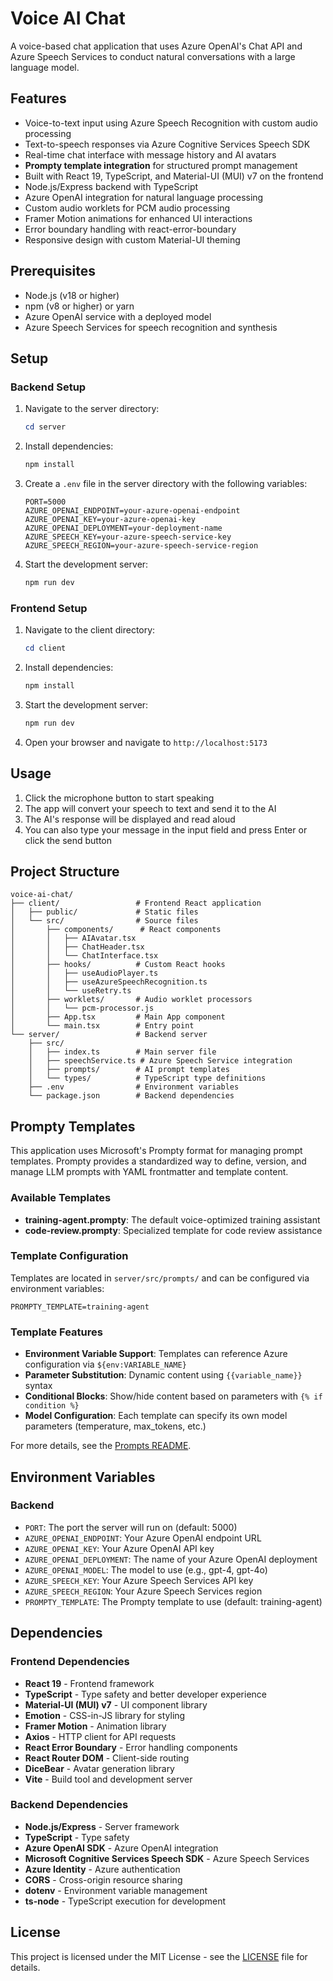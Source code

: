 # Voice AI Chat

A voice-based chat application that uses Azure OpenAI's Chat API and Azure Speech Services to conduct natural conversations with a large language model.

## Features

- Voice-to-text input using Azure Speech Recognition with custom audio processing
- Text-to-speech responses via Azure Cognitive Services Speech SDK
- Real-time chat interface with message history and AI avatars
- **Prompty template integration** for structured prompt management
- Built with React 19, TypeScript, and Material-UI (MUI) v7 on the frontend
- Node.js/Express backend with TypeScript
- Azure OpenAI integration for natural language processing
- Custom audio worklets for PCM audio processing
- Framer Motion animations for enhanced UI interactions
- Error boundary handling with react-error-boundary
- Responsive design with custom Material-UI theming

## Prerequisites

- Node.js (v18 or higher)
- npm (v8 or higher) or yarn
- Azure OpenAI service with a deployed model
- Azure Speech Services for speech recognition and synthesis

## Setup

### Backend Setup

1. Navigate to the server directory:
   ```powershell
   cd server
   ```

2. Install dependencies:
   ```powershell
   npm install
   ```

3. Create a `.env` file in the server directory with the following variables:
   ```env
   PORT=5000
   AZURE_OPENAI_ENDPOINT=your-azure-openai-endpoint
   AZURE_OPENAI_KEY=your-azure-openai-key
   AZURE_OPENAI_DEPLOYMENT=your-deployment-name
   AZURE_SPEECH_KEY=your-azure-speech-service-key
   AZURE_SPEECH_REGION=your-azure-speech-service-region
   ```

4. Start the development server:
   ```powershell
   npm run dev
   ```

### Frontend Setup

1. Navigate to the client directory:
   ```powershell
   cd client
   ```

2. Install dependencies:
   ```powershell
   npm install
   ```

3. Start the development server:
   ```powershell
   npm run dev
   ```

4. Open your browser and navigate to `http://localhost:5173`

## Usage

1. Click the microphone button to start speaking
2. The app will convert your speech to text and send it to the AI
3. The AI's response will be displayed and read aloud
4. You can also type your message in the input field and press Enter or click the send button

## Project Structure

```
voice-ai-chat/
├── client/                 # Frontend React application
│   ├── public/             # Static files
│   └── src/                # Source files
│       ├── components/      # React components
│       │   ├── AIAvatar.tsx
│       │   ├── ChatHeader.tsx
│       │   └── ChatInterface.tsx
│       ├── hooks/          # Custom React hooks
│       │   ├── useAudioPlayer.ts
│       │   ├── useAzureSpeechRecognition.ts
│       │   └── useRetry.ts
│       ├── worklets/       # Audio worklet processors
│       │   └── pcm-processor.js
│       ├── App.tsx         # Main App component
│       └── main.tsx        # Entry point
└── server/                 # Backend server
    ├── src/
    │   ├── index.ts        # Main server file
    │   ├── speechService.ts # Azure Speech Service integration
    │   ├── prompts/        # AI prompt templates
    │   └── types/          # TypeScript type definitions
    ├── .env                # Environment variables
    └── package.json        # Backend dependencies
```

## Prompty Templates

This application uses Microsoft's Prompty format for managing prompt templates. Prompty provides a standardized way to define, version, and manage LLM prompts with YAML frontmatter and template content.

### Available Templates

- **training-agent.prompty**: The default voice-optimized training assistant
- **code-review.prompty**: Specialized template for code review assistance

### Template Configuration

Templates are located in `server/src/prompts/` and can be configured via environment variables:

```env
PROMPTY_TEMPLATE=training-agent
```

### Template Features

- **Environment Variable Support**: Templates can reference Azure configuration via `${env:VARIABLE_NAME}`
- **Parameter Substitution**: Dynamic content using `{{variable_name}}` syntax
- **Conditional Blocks**: Show/hide content based on parameters with `{% if condition %}`
- **Model Configuration**: Each template can specify its own model parameters (temperature, max_tokens, etc.)

For more details, see the [Prompts README](server/src/prompts/README.md).

## Environment Variables

### Backend

- `PORT`: The port the server will run on (default: 5000)
- `AZURE_OPENAI_ENDPOINT`: Your Azure OpenAI endpoint URL
- `AZURE_OPENAI_KEY`: Your Azure OpenAI API key
- `AZURE_OPENAI_DEPLOYMENT`: The name of your Azure OpenAI deployment
- `AZURE_OPENAI_MODEL`: The model to use (e.g., gpt-4, gpt-4o)
- `AZURE_SPEECH_KEY`: Your Azure Speech Services API key
- `AZURE_SPEECH_REGION`: Your Azure Speech Services region
- `PROMPTY_TEMPLATE`: The Prompty template to use (default: training-agent)

## Dependencies

### Frontend Dependencies

- **React 19** - Frontend framework
- **TypeScript** - Type safety and better developer experience
- **Material-UI (MUI) v7** - UI component library
- **Emotion** - CSS-in-JS library for styling
- **Framer Motion** - Animation library
- **Axios** - HTTP client for API requests
- **React Error Boundary** - Error handling components
- **React Router DOM** - Client-side routing
- **DiceBear** - Avatar generation library
- **Vite** - Build tool and development server

### Backend Dependencies

- **Node.js/Express** - Server framework
- **TypeScript** - Type safety
- **Azure OpenAI SDK** - Azure OpenAI integration
- **Microsoft Cognitive Services Speech SDK** - Azure Speech Services
- **Azure Identity** - Azure authentication
- **CORS** - Cross-origin resource sharing
- **dotenv** - Environment variable management
- **ts-node** - TypeScript execution for development

## License

This project is licensed under the MIT License - see the [LICENSE](LICENSE) file for details.
